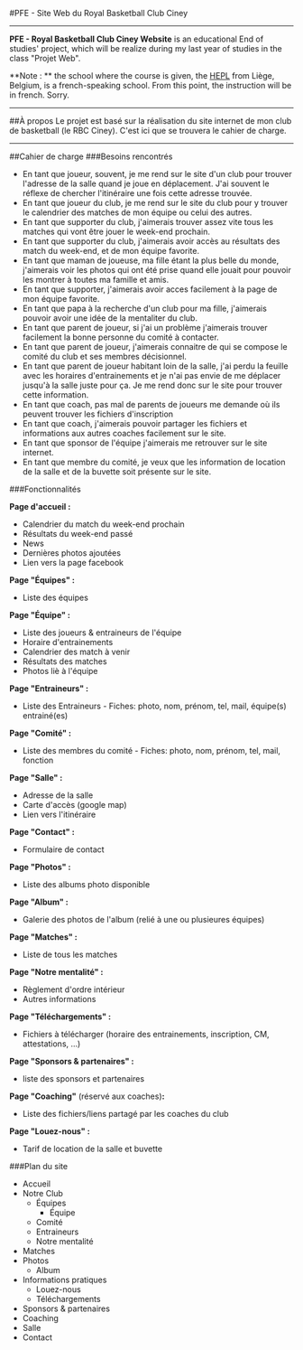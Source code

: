 #PFE - Site Web du Royal Basketball Club Ciney

* * *

**PFE - Royal Basketball Club Ciney Website** is an educational End of studies' project, which will be realize during my last year of studies in the class "Projet Web".

**Note : ** the school where the course is given, the [HEPL](http://www.provincedeliege.be/hauteecole) from Liège, Belgium, is a french-speaking school. From this point, the instruction will be in french. Sorry.

* * *

##À propos
Le projet est basé sur la réalisation du site internet de mon club de basketball (le RBC Ciney). C'est ici que se trouvera le cahier de charge.

* * *

##Cahier de charge
###Besoins rencontrés
- En tant que joueur, souvent, je me rend sur le site d'un club pour trouver l'adresse de la salle quand je joue en déplacement. J'ai souvent le réflexe de chercher l'itinéraire une fois cette adresse trouvée.
- En tant que joueur du club, je me rend sur le site du club pour y trouver le calendrier des matches de mon équipe ou celui des autres.
- En tant que supporter du club, j'aimerais trouver assez vite tous les matches qui vont être jouer le week-end prochain.
- En tant que supporter du club, j'aimerais avoir accès au résultats des match du week-end, et de mon équipe favorite.
- En tant que maman de joueuse, ma fille étant la plus belle du monde, j'aimerais voir les photos qui ont été prise quand elle jouait pour pouvoir les montrer à toutes ma famille et amis.
- En tant que supporter, j'aimerais avoir acces facilement à la page de mon équipe favorite.
- En tant que papa à la recherche d'un club pour ma fille, j'aimerais pouvoir avoir une idée de la mentaliter du club.
- En tant que parent de joueur, si j'ai un problème j'aimerais trouver facilement la bonne personne du comité à contacter.
- En tant que parent de joueur, j'aimerais connaitre de qui se compose le comité du club et ses membres décisionnel.
- En tant que parent de joueur habitant loin de la salle, j'ai perdu la feuille avec les horaires d'entrainements et je n'ai pas envie de me déplacer jusqu'à la salle juste pour ça. Je me rend donc sur le site pour trouver cette information.
- En tant que coach, pas mal de parents de joueurs me demande où ils peuvent trouver les fichiers d'inscription
- En tant que coach, j'aimerais pouvoir partager les fichiers et informations aux autres coaches facilement sur le site.
- En tant que sponsor de l'équipe j'aimerais me retrouver sur le site internet.
- En tant que membre du comité, je veux que les information de location de la salle et de la buvette soit présente sur le site.

###Fonctionnalités

**Page d'accueil :**

- Calendrier du match du week-end prochain
- Résultats du week-end passé
- News
- Dernières photos ajoutées
- Lien vers la page facebook

**Page "Équipes" :**

- Liste des équipes

**Page "Équipe" :**

- Liste des joueurs & entraineurs de l'équipe
- Horaire d'entrainements 
- Calendrier des match à venir
- Résultats des matches
- Photos liè à l'équipe

**Page "Entraineurs" :**

- Liste des Entraineurs - Fiches: photo, nom, prénom, tel, mail, équipe(s) entrainé(es)

**Page "Comité" :**

- Liste des membres du comité - Fiches: photo, nom, prénom, tel, mail, fonction

**Page "Salle" :**

- Adresse de la salle
- Carte d'accès (google map)
- Lien vers l'itinéraire

**Page "Contact" :**

- Formulaire de contact

**Page "Photos" :**

- Liste des albums photo disponible

**Page "Album" :**

- Galerie des photos de l'album (relié à une ou plusieures équipes)

**Page "Matches" :**

- Liste de tous les matches

**Page "Notre mentalité" :**

- Règlement d'ordre intérieur
- Autres informations

**Page "Téléchargements" :**

- Fichiers à télécharger (horaire des entrainements, inscription, CM, attestations, ...)

**Page "Sponsors & partenaires" :**

- liste des sponsors et partenaires

**Page "Coaching"** (réservé aux coaches)**:**

- Liste des fichiers/liens partagé par les coaches du club

**Page "Louez-nous" :**

- Tarif de location de la salle et buvette

###Plan du site

- Accueil
- Notre Club
	- Équipes
		- Équipe
	- Comité
	- Entraineurs
	- Notre mentalité
- Matches
- Photos
	- Album
- Informations pratiques
	- Louez-nous
	- Téléchargements
- Sponsors & partenaires
- Coaching
- Salle
- Contact